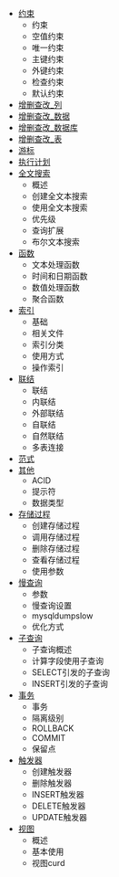 * [约束](constraint.md)
    - 约束
    - 空值约束
    - 唯一约束
    - 主键约束
    - 外键约束
    - 检查约束
    - 默认约束
* [增删查改_列](curd_column.md)
* [增删查改_数据](curd_data.md)
* [增删查改_数据库](curd_database.md)
* [增删查改_表](curd_table.md)
* [游标](cursor.md)
* [执行计划](explain.md)
* [全文搜索](fulltext.md)
    - 概述
    - 创建全文本搜索
    - 使用全文本搜索
    - 优先级
    - 查询扩展
    - 布尔文本搜索
* [函数](function.md)
    - 文本处理函数
    - 时间和日期函数
    - 数值处理函数
    - 聚合函数
* [索引](index.md)
    - 基础
    - 相关文件
    - 索引分类
    - 使用方式
    - 操作索引
* [联结](join.md)
    - 联结
    - 内联结
    - 外部联结
    - 自联结
    - 自然联结
    - 多表连接
* [范式](nf.md)
* [其他](others.md)
    - ACID
    - 提示符
    - 数据类型
* [存储过程](procedure.md)
    - 创建存储过程
    - 调用存储过程
    - 删除存储过程
    - 查看存储过程
    - 使用参数
* [慢查询](slowquery.md)
    - 参数
    - 慢查询设置
    - mysqldumpslow
    - 优化方式
* [子查询](subquery.md)
    - 子查询概述
    - 计算字段使用子查询
    - SELECT引发的子查询
    - INSERT引发的子查询
* [事务](transaction.md)
    - 事务
    - 隔离级别
    - ROLLBACK
    - COMMIT
    - 保留点
* [触发器](trigger.md)
    - 创建触发器
    - 删除触发器
    - INSERT触发器
    - DELETE触发器
    - UPDATE触发器
* [视图](view.md)
    - 概述
    - 基本使用
    - 视图curd
